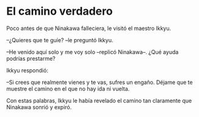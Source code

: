 # El camino verdadero

Poco antes de que Ninakawa falleciera, le visitó el maestro Ikkyu.

–¿Quieres que te guíe? –le preguntó Ikkyu.

–He venido aquí solo y me voy solo –replicó Ninakawa–. ¿Qué ayuda
podrías prestarme?

Ikkyu respondió:

–Si crees que realmente vienes y te vas, sufres un engaño. Déjame que te
muestre el camino en el que no hay ida ni vuelta.

Con estas palabras, Ikkyu le había revelado el camino tan claramente que
Ninakawa sonrió y expiró.